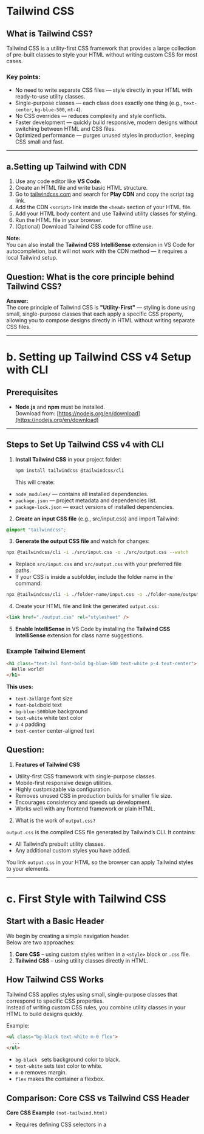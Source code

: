 # Tailwind CSS

## What is Tailwind CSS?

Tailwind CSS is a utility-first CSS framework that provides a large collection of pre-built classes to style your HTML without writing custom CSS for most cases.

### Key points:

- No need to write separate CSS files — style directly in your HTML with ready-to-use utility classes.
- Single-purpose classes — each class does exactly one thing (e.g., `text-center`, `bg-blue-500`, `mt-4`).
- No CSS overrides — reduces complexity and style conflicts.
- Faster development — quickly build responsive, modern designs without switching between HTML and CSS files.
- Optimized performance — purges unused styles in production, keeping CSS small and fast.

---

## a.Setting up Tailwind with CDN

1. Use any code editor like **VS Code**.
2. Create an HTML file and write basic HTML structure.
3. Go to [tailwindcss.com](https://tailwindcss.com/) and search for **Play CDN** and copy the script tag link.
4. Add the CDN `<script>` link inside the `<head>` section of your HTML file.
5. Add your HTML body content and use Tailwind utility classes for styling.
6. Run the HTML file in your browser.
7. (Optional) Download Tailwind CSS code for offline use.

**Note:**  
You can also install the **Tailwind CSS IntelliSense** extension in VS Code for autocompletion, but it will not work with the CDN method — it requires a local Tailwind setup.

## Question: What is the core principle behind Tailwind CSS?

**Answer:**  
The core principle of Tailwind CSS is **"Utility-First"** — styling is done using small, single-purpose classes that each apply a specific CSS property, allowing you to compose designs directly in HTML without writing separate CSS files.

---

# b. Setting up Tailwind CSS v4 Setup with CLI

## Prerequisites

- **Node.js** and **npm** must be installed.  
  Download from: [https://nodejs.org/en/download](https://nodejs.org/en/download)

---

## Steps to Set Up Tailwind CSS v4 with CLI

1. **Install Tailwind CSS** in your project folder:
   ```bash
   npm install tailwindcss @tailwindcss/cli
   ```
   This will create:

- `node_modules/` — contains all installed dependencies.
- `package.json` — project metadata and dependencies list.
- `package-lock.json` — exact versions of installed dependencies.

2. **Create an input CSS file** (e.g., src/input.css) and import Tailwind:

```css
@import "tailwindcss";
```

3. **Generate the output CSS file** and watch for changes:

```bash
npx @tailwindcss/cli -i ./src/input.css -o ./src/output.css --watch
```

- Replace `src/input.css` and `src/output.css` with your preferred file paths.
- If your CSS is inside a subfolder, include the folder name in the command:

```bash
npx @tailwindcss/cli -i ./folder-name/input.css -o ./folder-name/output.css --watch
```

4. Create your HTML file and link the generated `output.css:`

```html
<link href="./output.css" rel="stylesheet" />
```

5. **Enable IntelliSense** in VS Code by installing the **Tailwind CSS IntelliSense** extension for class name suggestions.

### Example Tailwind Element

```html
<h1 class="text-3xl font-bold bg-blue-500 text-white p-4 text-center">
  Hello world!
</h1>
```

**This uses:**

- `text-3xl`large font size
- `font-bold`bold text
- `bg-blue-500`blue background
- `text-white` white text color
- `p-4` padding
- `text-center` center-aligned text

## Question:

1. **Features of Tailwind CSS**

- Utility-first CSS framework with single-purpose classes.
- Mobile-first responsive design utilities.
- Highly customizable via configuration.
- Removes unused CSS in production builds for smaller file size.
- Encourages consistency and speeds up development.
- Works well with any frontend framework or plain HTML.

2. What is the work of `output.css?`

`output.css` is the compiled CSS file generated by Tailwind’s CLI.
It contains:

- All Tailwind’s prebuilt utility classes.
- Any additional custom styles you have added.

You link `output.css` in your HTML so the browser can apply Tailwind styles to your elements.

---

# c. First Style with Tailwind CSS

## Start with a Basic Header

We begin by creating a simple navigation header.  
Below are two approaches:

1. **Core CSS** – using custom styles written in a `<style>` block or `.css` file.
2. **Tailwind CSS** – using utility classes directly in HTML.

## How Tailwind CSS Works

Tailwind CSS applies styles using small, single-purpose classes that correspond to specific CSS properties.  
Instead of writing custom CSS rules, you combine utility classes in your HTML to build designs quickly.

Example:

```html
<ul class="bg-black text-white m-0 flex">
  ...
</ul>
```

- `bg-black ` sets background color to black.
- `text-white` sets text color to white.
- `m-0` removes margin.
- `flex` makes the container a flexbox.

## Comparison: Core CSS vs Tailwind CSS Header

**Core CSS Example** `(not-tailwind.html)`

- Requires defining CSS selectors in a <style> block or .css file.
- Styles are written once and applied to matching elements.
- Hover effects require writing separate CSS rules.

**Tailwind CSS Example** (`index.html`)

- No separate CSS file needed for basic styling.
- Styles are applied directly using Tailwind utility classes.
- Hover effects are applied using `hover:` prefix (e.g., `hover:bg-zinc-800`).
- Child styling can be applied using arbitrary variants like `[&>*]:flex`.

**Testing the Header**

- Open `not-tailwind.html` in the browser to see the plain CSS version.
- Open `index.html` to see the Tailwind CSS version.
- Resize the browser or inspect elements to understand how classes apply styles instantly.

## Questions

**How many pixels are in 1rem?**

By default in most browsers,` 1rem = 16px`.
This value is based on the root (`<html>`) font size, which can be changed via CSS.

**How to apply style to a child element in Tailwind CSS?**

You can use arbitrary variants with the [`&>*`] syntax.

**Example:**

```html
<ul class="[&>*]:flex">
  <li>Item 1</li>
  <li>Item 2</li>
</ul>
```

This applies `display: flex` to `all direct children` of the `<ul>` element.

---

# d.Working with Colors in Tailwind CSS

## Apply Colors in HTML

Tailwind CSS provides utility classes to quickly apply colors to different parts of your HTML:

- **Text color** → `text-{color}-{shade}`
- **Background color** → `bg-{color}-{shade}`
- **Border color** → `border-{color}-{shade}`
- **Outline color** → `outline-{color}-{shade}`

Example:

```html
<p class="text-blue-500">This is blue text.</p>
<p class="bg-red-500">This has a red background.</p>
<p class="border-green-500 border-2">This has a green border.</p>
<p class="outline-yellow-500 outline-2">This has a yellow outline.</p>
```

**How Many Colors Does Tailwind Support by Default?**

- Tailwind includes a **default color palette** with common colors like `red`, `blue`, `green`, `yellow`, `gray`, `purple`, `pink`, `indigo`, `teal`, etc.
- Each color typically has a shade range from `50` (lightest) to `950` (darkest).
- Example: `bg-blue-50`, `bg-blue-500`, `bg-blue-950`.

**Shade Ranges**
The numeric scale represents lightness to darkness:

- 50 → very light
- 100 → lighter
- 500 → default / mid
- 900 → very dark
- 950 → darkest (available for some colors)

**How to Remember Color Utilities**

- Text color: text-{color}-{shade}
- Background color: bg-{color}-{shade}
- Border color: border-{color}-{shade}
- Outline color: outline-{color}-{shade}

## Question

**Which colors do not have shades in Tailwind?**

`white` and `black` do not have shade variations.
They are simply used as `text-white`, `bg-white`, `text-black`, `bg-black`, etc.

**How to apply color to underline in Tailwind CSS?**

You can use the `underline` class along with `decoration-{color}-{shade}` to color the underline.

**example**

```html
<h1 class="underline decoration-red-500">Underlined Red Text</h1>
```

This applies a red underline to the text.
